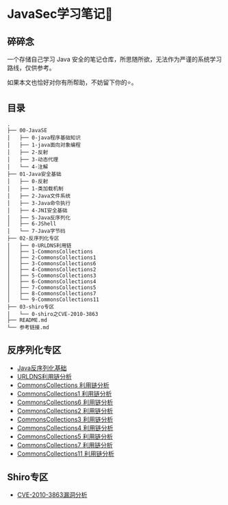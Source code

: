 # JavaSec学习笔记📝

## 碎碎念

一个存储自己学习 Java 安全的笔记仓库，所思随所欲，无法作为严谨的系统学习路线，仅供参考。

如果本文也恰好对你有所帮助，不妨留下你的⭐️。

## 目录

```
.
├── 00-JavaSE
│   ├── 0-java程序基础知识
│   ├── 1-java面向对象编程
│   ├── 2-反射
│   ├── 3-动态代理
│   └── 4-注解
├── 01-Java安全基础
│   ├── 0-反射
│   ├── 1-类加载机制
│   ├── 2-Java文件系统
│   ├── 3-Java命令执行
│   ├── 4-JNI安全基础
│   ├── 5-Java反序列化
│   ├── 6-JShell
│   └── 7-Java字节码
├── 02-反序列化专区
│   ├── 0-URLDNS利用链
│   ├── 1-CommonsCollections
│   ├── 2-CommonsCollections1
│   ├── 3-CommonsCollections6
│   ├── 4-CommonsCollections2
│   ├── 5-CommonsCollections3
│   ├── 6-CommonsCollections4
│   ├── 7-CommonsCollections5
│   ├── 8-CommonsCollections7
│   └── 9-CommonsCollections11
├── 03-shiro专区
│   └── 0-shiro之CVE-2010-3863
├── README.md
└── 参考链接.md
```

## 反序列化专区

- [Java反序列化基础](./01-Java安全基础/5-Java反序列化/Java反序列化.md)
- [URLDNS利用链分析](./02-反序列化专区/0-URLDNS利用链/URLDNS利用链.md)
- [CommonsCollections 利用链分析](./02-反序列化专区/1-CommonsCollections/CommonsCollections.md)
- [CommonsCollections1 利用链分析](./02-反序列化专区/2-CommonsCollections1/CommonsCollections1.md)
- [CommonsCollections6 利用链分析](./02-反序列化专区/3-CommonsCollections6/CommonsCollections6.md)
- [CommonsCollections2 利用链分析](./02-反序列化专区/4-CommonsCollections2/CommonsCollections2.md)
- [CommonsCollections3 利用链分析](./02-反序列化专区/5-CommonsCollections3/CommonsCollections3.md)
- [CommonsCollections4 利用链分析](./02-反序列化专区/6-CommonsCollections4/CommonsCollections4.md)
- [CommonsCollections5 利用链分析](./02-反序列化专区/7-CommonsCollections5/CommonsCollections5.md)
- [CommonsCollections7 利用链分析](./02-反序列化专区/8-CommonsCollections7/CommonsCollections7.md)
- [CommonsCollections11 利用链分析](./02-反序列化专区/9-CommonsCollections11/CommonsCollections11.md)

## Shiro专区

- [CVE-2010-3863漏洞分析](./03-shiro专区/0-shiro之CVE-2010-3863/CVE-2010-3863.md)

